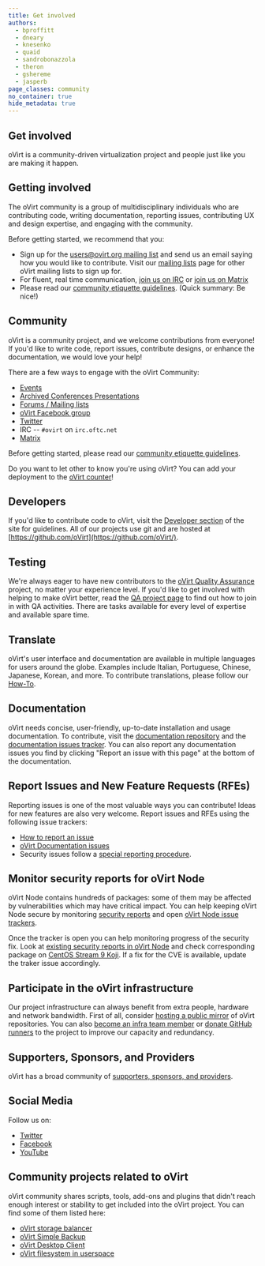 ```yaml
---
title: Get involved
authors:
  - bproffitt
  - dneary
  - knesenko
  - quaid
  - sandrobonazzola
  - theron
  - gshereme
  - jasperb
page_classes: community
no_container: true
hide_metadata: true
---
```


<section class="community_head">

# Get involved

oVirt is a community-driven virtualization project and people just like you are making it happen.

</section>

<section class="container">

# Getting involved

The oVirt community is a group of multidisciplinary individuals who are contributing code, writing documentation, reporting issues,
contributing UX and design expertise, and engaging with the community.

Before getting started, we recommend that you:

- Sign up for the [users@ovirt.org mailing list](/community/users-list.html) and send us an email saying how you would like to contribute.
  Visit our [mailing lists](/community/about/mailing-lists.html) page for other oVirt mailing lists to sign up for.
- For fluent, real time communication, [join us on IRC](/community/about/contact.html#irc) or [join us on Matrix](/community/about/contact.html#matrix)
- Please read our [community etiquette guidelines](/community/about/community-guidelines.html). (Quick summary: Be nice!)

# Community

oVirt is a community project, and we welcome contributions from everyone! If you'd like to write code, report issues, contribute designs, or enhance the documentation, we would love your help!

There are a few ways to engage with the oVirt Community:

- [Events](/events/)
- [Archived Conferences Presentations](archived_conferences_presentations.html)
- [Forums / Mailing lists](https://lists.ovirt.org)
- [oVirt Facebook group](https://www.facebook.com/groups/ovirt.openvirtualization/)
- [Twitter](https://twitter.com/ovirt)
- IRC -- `#ovirt` on `irc.oftc.net`
- [Matrix](https://matrix.to/#/#ovirt:ovirt.tech)

Before getting started, please read our [community etiquette guidelines](/community/about/community-guidelines.html).

Do you want to let other to know you're using oVirt? You can add your deployment to the [oVirt counter](ovirt-counter.html)!

## Developers

If you'd like to contribute code to oVirt, visit the [Developer section](/develop/) of the site for guidelines.
All of our projects use git and are hosted at [https://github.com/oVirt](https://github.com/oVirt/).

## Testing

We're always eager to have new contributors to the [oVirt Quality Assurance](/develop/qa/index.html) project, no matter your experience level.
If you'd like to get involved with helping to make oVirt better, read the [QA project page](/develop/qa/index.html) to find out how to join in with QA activities.
There are tasks available for every level of expertise and available spare time.

## Translate

oVirt's user interface and documentation are available in multiple languages for users around the globe.
Examples include Italian, Portuguese, Chinese, Japanese, Korean, and more.
To contribute translations, please follow our [How-To](/develop/localization.html).

## Documentation

oVirt needs concise, user-friendly, up-to-date installation and usage documentation.
To contribute, visit the [documentation repository](https://github.com/oVirt/ovirt-site/tree/main/source/documentation)
and the [documentation issues tracker](https://github.com/oVirt/ovirt-site/issues?q=is%3Aissue+is%3Aopen+label%3Adocumentation).
You can also report any documentation issues you find by clicking "Report an issue with this page" at the bottom of the documentation.

## Report Issues and New Feature Requests (RFEs)

Reporting issues is one of the most valuable ways you can contribute! Ideas for new features are also very welcome. Report issues and RFEs using the following issue trackers:

- [How to report an issue](/community/report-a-bug.html)
- [oVirt Documentation issues](https://github.com/oVirt/ovirt-site/issues?q=is%3Aissue+is%3Aopen+label%3Adocumentation)
- Security issues follow a [special reporting procedure](/community/security.html).

## Monitor security reports for oVirt Node

oVirt Node contains hundreds of packages: some of them may be affected by vulnerabilities which may have critical impact.
You can help keeping oVirt Node secure by monitoring [security reports](https://access.redhat.com/security/security-updates/cve)
and open [oVirt Node issue trackers](https://github.com/oVirt/ovirt-node-ng-image/issues).

Once the tracker is open you can help monitoring progress of the security fix.
Look at [existing security reports in oVirt Node](https://github.com/oVirt/ovirt-node-ng-image/issues?q=is%3Aissue+is%3Aopen+label%3Asecurity)
and check corresponding package on [CentOS Stream 9 Koji](https://kojihub.stream.centos.org/koji/packages).
If a fix for the CVE is available, update the traker issue accordingly.

## Participate in the oVirt infrastructure

Our project infrastructure can always benefit from extra people, hardware and network bandwidth.
First of all, consider [hosting a public mirror](/community/get-involved/repository-mirrors.html) of oVirt repositories.
You can also [become an infra team member](/community/becoming-an-infrastructure-team-member.html) or
[donate GitHub runners](https://docs.github.com/en/actions/hosting-your-own-runners/about-self-hosted-runners) to the project to improve our capacity and redundancy.

## Supporters, Sponsors, and Providers

oVirt has a broad community of [supporters, sponsors, and providers](/community/user-stories/users-and-providers.html).

## Social Media

Follow us on:

- [Twitter](https://twitter.com/ovirt)
- [Facebook](https://www.facebook.com/groups/ovirt.openvirtualization/)
- [YouTube](http://www.youtube.com/user/ovirtproject)

## Community projects related to oVirt

oVirt community shares scripts, tools, add-ons and plugins that didn't reach enough interest or stability
to get included into the oVirt project.
You can find some of them listed here:

- [oVirt storage balancer](https://github.com/nkovacne/ovirt-storage-balancer)
- [oVirt Simple Backup](https://github.com/zipurman/oVIRT_Simple_Backup)
- [oVirt Desktop Client](https://github.com/nkovacne/ovirt-desktop-client)
- [oVirt filesystem in userspace](https://github.com/yuvalturg/ovirtfs)

</section>
